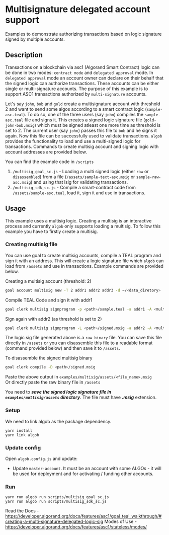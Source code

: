# Multisignature delegated account support

Examples to demonstrate authorizing transactions based on logic signature signed by multiple accounts.

## Description

Transactions on a blockchain via asc1 (Algorand Smart Contract) logic can be done in two modes: `contract mode` and `delegated approval` mode. In `delegated approval` mode an account owner can declare on their behalf that the signed logic can authorize transactions. These accounts can be either single or multi-signature accounts. The purpose of this example is to support ASC1 transactions authorized by `multi-signature` accounts. 

Let's say `john`, `bob` and `gold` create a multisignature account with threshold 2 and want to send some algos according to a smart contract logic (`sample-asc.teal`). To do so, one of the three users (say `john`) compiles the `sample-asc.teal` file and signs it. This creates a signed logic signature file (`gold-john-bob.msig`) which must be signed atleast one more time as threshold is set to 2. The current user (say `john`) passes this file to `bob` and he signs it again. Now this file can be successfully used to validate transactions. `algob` provides the functionality to load and use a multi-signed logic for transactions. Commands to create multisig account and signing logic with account addresses are provided below.  

You can find the example code in `/scripts`
1. `/multisig_goal_sc.js` - Loading a multi signed logic (either `raw` or `disassembled`) from a file (`/assets/sample-text-asc.msig` or `sample-raw-asc.msig`) and using that lsig for validating transactions.
2. `/multisig_sdk_sc.js` - Compile a smart-contract code from `/assets/sample-asc.teal`, load it, sign it and use in transactions.   


## Usage

This example uses a multisig logic. Creating a multisig is an interactive process and currently `algob` only supports loading a multisig.
To follow this example you have to firstly create a multisig.

### Creating multisig file

You can use goal to create multisig accounts, compile a TEAL program and sign it with an address. This will create a logic signature file which `algob` can load from `/assets` and use in transactions. Example commands are provided below.

Creating a multisig account (threshold: 2)
```bash
goal account multisig new -T 2 addr1 addr2 addr3 -d ~/<data_diretory>
```
Compile TEAL Code and sign it with addr1
```bash
goal clerk multisig signprogram -p <path>/sample.teal -a addr1 -A <multisig_hash> -o <out_path>/signed.msig -d <data_directory>
``` 
Sign again with addr2 (as threshold is set to 2)
```bash
goal clerk multisig signprogram -L <path>/signed.msig -a addr2 -A <multisig_hash> -d ~/<data_directory>
```

The logic sig file generated above is a `raw binary` file. You can save this file directly in `/assets` or you can disassemble this file to a readable format (command provided below) and then save it to `/assets`.

 To disassemble the signed multisig binary 
```bash
goal clerk compile -D <path>/signed.msig
```
Paste the above output in `examples/multisig/assets/<file_name>.msig`  
Or directly paste the raw binary file in `/assets`

You need to ***save the signed logic signature file in `examples/multisig/assets` directory***. The file must have ***.msig*** extension.

### Setup

We need to link algob as the package dependency.

    yarn install
    yarn link algob


### Update config

Open `algob.config.js` and update:

+ Update `master-account`. It must be an account with some ALGOs - it will be used for deployment and for activating / funding other accounts.

### Run
```
yarn run algob run scripts/multisig_goal_sc.js
yarn run algob run scripts/multisig_sdk_sc.js
```
Read the Docs - https://developer.algorand.org/docs/features/asc1/goal_teal_walkthrough/#creating-a-multi-signature-delegated-logic-sig
Modes of Use - https://developer.algorand.org/docs/features/asc1/stateless/modes/